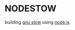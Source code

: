 # NODESTOW

building [gnu stow](https://www.gnu.org/software/stow/) using [node.js](https://nodejs.org/en)


